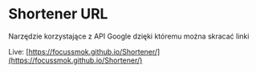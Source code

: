 # Shortener URL

Narzędzie korzystające z API Google dzięki któremu można skracać linki

Live: [https://focussmok.github.io/Shortener/](https://focussmok.github.io/Shortener/)